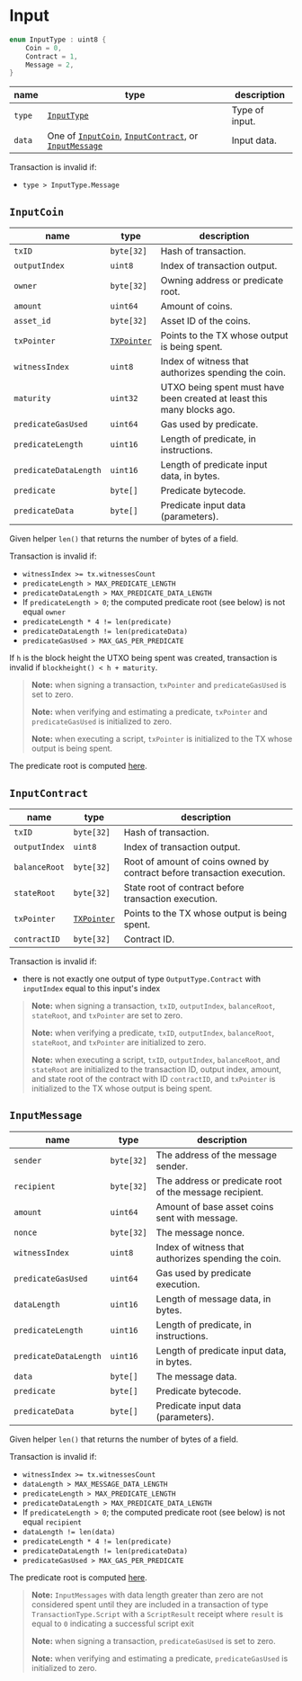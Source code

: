 # Input

```c++
enum InputType : uint8 {
    Coin = 0,
    Contract = 1,
    Message = 2,
}
```

| name   | type                                                                                              | description    |
|--------|---------------------------------------------------------------------------------------------------|----------------|
| `type` | [`InputType`](#input)                                                                               | Type of input. |
| `data` | One of [`InputCoin`](#inputcoin), [`InputContract`](#inputcontract), or [`InputMessage`](#inputmessage) | Input data.    |

Transaction is invalid if:

- `type > InputType.Message`

## `InputCoin`

| name                  | type                         | description                                                            |
|-----------------------|------------------------------|------------------------------------------------------------------------|
| `txID`                | `byte[32]`                   | Hash of transaction.                                                   |
| `outputIndex`         | `uint8`                      | Index of transaction output.                                           |
| `owner`               | `byte[32]`                   | Owning address or predicate root.                                      |
| `amount`              | `uint64`                     | Amount of coins.                                                       |
| `asset_id`            | `byte[32]`                   | Asset ID of the coins.                                                 |
| `txPointer`           | [`TXPointer`](./tx-pointer.md) | Points to the TX whose output is being spent.                          |
| `witnessIndex`        | `uint8`                      | Index of witness that authorizes spending the coin.                    |
| `maturity`            | `uint32`                     | UTXO being spent must have been created at least this many blocks ago. |
| `predicateGasUsed`    | `uint64`                     | Gas used by predicate.                                                 |
| `predicateLength`     | `uint16`                     | Length of predicate, in instructions.                                  |
| `predicateDataLength` | `uint16`                     | Length of predicate input data, in bytes.                              |
| `predicate`           | `byte[]`                     | Predicate bytecode.                                                    |
| `predicateData`       | `byte[]`                     | Predicate input data (parameters).                                     |

Given helper `len()` that returns the number of bytes of a field.

Transaction is invalid if:

- `witnessIndex >= tx.witnessesCount`
- `predicateLength > MAX_PREDICATE_LENGTH`
- `predicateDataLength > MAX_PREDICATE_DATA_LENGTH`
- If `predicateLength > 0`; the computed predicate root (see below) is not equal `owner`
- `predicateLength * 4 != len(predicate)`
- `predicateDataLength != len(predicateData)`
- `predicateGasUsed > MAX_GAS_PER_PREDICATE`

If `h` is the block height the UTXO being spent was created, transaction is invalid if `blockheight() < h + maturity`.

> **Note:** when signing a transaction, `txPointer` and `predicateGasUsed` is set to zero.
>
> **Note:** when verifying and estimating a predicate, `txPointer` and `predicateGasUsed` is initialized to zero.
>
> **Note:** when executing a script, `txPointer` is initialized to the TX whose output is being spent.

The predicate root is computed [here](../identifiers/predicate-id.md).

## `InputContract`

| name          | type                         | description                                                             |
|---------------|------------------------------|-------------------------------------------------------------------------|
| `txID`        | `byte[32]`                   | Hash of transaction.                                                    |
| `outputIndex` | `uint8`                      | Index of transaction output.                                            |
| `balanceRoot` | `byte[32]`                   | Root of amount of coins owned by contract before transaction execution. |
| `stateRoot`   | `byte[32]`                   | State root of contract before transaction execution.                    |
| `txPointer`   | [`TXPointer`](./tx-pointer.md) | Points to the TX whose output is being spent.                           |
| `contractID`  | `byte[32]`                   | Contract ID.                                                            |

Transaction is invalid if:

- there is not exactly one output of type `OutputType.Contract` with `inputIndex` equal to this input's index

> **Note:** when signing a transaction, `txID`, `outputIndex`, `balanceRoot`, `stateRoot`, and `txPointer` are set to zero.
>
> **Note:** when verifying a predicate, `txID`, `outputIndex`, `balanceRoot`, `stateRoot`, and `txPointer` are initialized to zero.
>
> **Note:** when executing a script, `txID`, `outputIndex`, `balanceRoot`, and `stateRoot` are initialized to the transaction ID, output index, amount, and state root of the contract with ID `contractID`, and `txPointer` is initialized to the TX whose output is being spent.

## `InputMessage`

| name                  | type       | description                                             |
|-----------------------|------------|---------------------------------------------------------|
| `sender`              | `byte[32]` | The address of the message sender.                      |
| `recipient`           | `byte[32]` | The address or predicate root of the message recipient. |
| `amount`              | `uint64`   | Amount of base asset coins sent with message.           |
| `nonce`               | `byte[32]` | The message nonce.                                      |
| `witnessIndex`        | `uint8`    | Index of witness that authorizes spending the coin.     |
| `predicateGasUsed`    | `uint64`   | Gas used by predicate execution.                        |
| `dataLength`          | `uint16`   | Length of message data, in bytes.                       |
| `predicateLength`     | `uint16`   | Length of predicate, in instructions.                   |
| `predicateDataLength` | `uint16`   | Length of predicate input data, in bytes.               |
| `data`                | `byte[]`   | The message data.                                       |
| `predicate`           | `byte[]`   | Predicate bytecode.                                     |
| `predicateData`       | `byte[]`   | Predicate input data (parameters).                      |

Given helper `len()` that returns the number of bytes of a field.

Transaction is invalid if:

- `witnessIndex >= tx.witnessesCount`
- `dataLength > MAX_MESSAGE_DATA_LENGTH`
- `predicateLength > MAX_PREDICATE_LENGTH`
- `predicateDataLength > MAX_PREDICATE_DATA_LENGTH`
- If `predicateLength > 0`; the computed predicate root (see below) is not equal `recipient`
- `dataLength != len(data)`
- `predicateLength * 4 != len(predicate)`
- `predicateDataLength != len(predicateData)`
- `predicateGasUsed > MAX_GAS_PER_PREDICATE`

The predicate root is computed [here](../identifiers/predicate-id.md).

> **Note:** `InputMessages` with data length greater than zero are not considered spent until they are included in a transaction of type `TransactionType.Script` with a `ScriptResult` receipt where `result` is equal to `0` indicating a successful script exit
>
> **Note:** when signing a transaction, `predicateGasUsed` is set to zero.
>
> **Note:** when verifying and estimating a predicate, `predicateGasUsed` is initialized to zero.
